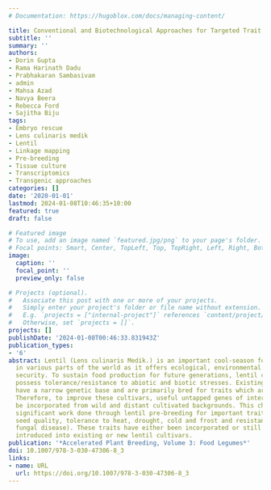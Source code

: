 ```yaml
---
# Documentation: https://hugoblox.com/docs/managing-content/

title: Conventional and Biotechnological Approaches for Targeted Trait Improvement in Lentil
subtitle: ''
summary: ''
authors:
- Dorin Gupta
- Rama Harinath Dadu
- Prabhakaran Sambasivam
- admin
- Mahsa Azad
- Navya Beera
- Rebecca Ford
- Sajitha Biju
tags:
- Embryo rescue
- Lens culinaris medik
- Lentil
- Linkage mapping
- Pre-breeding
- Tissue culture
- Transcriptomics
- Transgenic approaches
categories: []
date: '2020-01-01'
lastmod: 2024-01-08T10:46:35+10:00
featured: true
draft: false

# Featured image
# To use, add an image named `featured.jpg/png` to your page's folder.
# Focal points: Smart, Center, TopLeft, Top, TopRight, Left, Right, BottomLeft, Bottom, BottomRight.
image:
  caption: ''
  focal_point: ''
  preview_only: false

# Projects (optional).
#   Associate this post with one or more of your projects.
#   Simply enter your project's folder or file name without extension.
#   E.g. `projects = ["internal-project"]` references `content/project/deep-learning/index.md`.
#   Otherwise, set `projects = []`.
projects: []
publishDate: '2024-01-08T00:46:33.831943Z'
publication_types:
- '6'
abstract: Lentil (Lens culinaris Medik.) is an important cool-season food crop grown
  in various parts of the world as it offers ecological, environmental value and nutritional
  security. To sustain food production for future generations, lentil cultivars should
  possess tolerance/resistance to abiotic and biotic stresses. Existing cultivars
  have a narrow genetic base and are primarily bred for traits which are yield centric.
  Therefore, to improve these cultivars, useful untapped genes of interest need to
  be incorporated from wild and distant cultivated backgrounds. This chapter highlights
  significant work done through lentil pre-breeding for important traits (agronomical,
  seed quality, tolerance to heat, drought, cold and frost and resistance to various
  fungal disease). These traits have either been incorporated or still need to be
  introduced into existing or new lentil cultivars.
publication: '*Accelerated Plant Breeding, Volume 3: Food Legumes*'
doi: 10.1007/978-3-030-47306-8_3
links:
- name: URL
  url: https://doi.org/10.1007/978-3-030-47306-8_3
---
```

